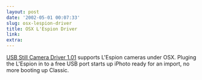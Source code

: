 ```yaml
---
layout: post
date: '2002-05-01 00:07:33'
slug: osx-lespion-driver
title: OSX L'Espion Driver
link: 
extra: 
---
```


[USB Still Camera Driver 1.01](http://www.versiontracker.com/moreinfo.fcgi?id=14625&amp;db=macosx) supports L'Espion cameras under OSX. Pluging the L'Espion in to a free USB port starts up iPhoto ready for an import, no more booting up Classic.